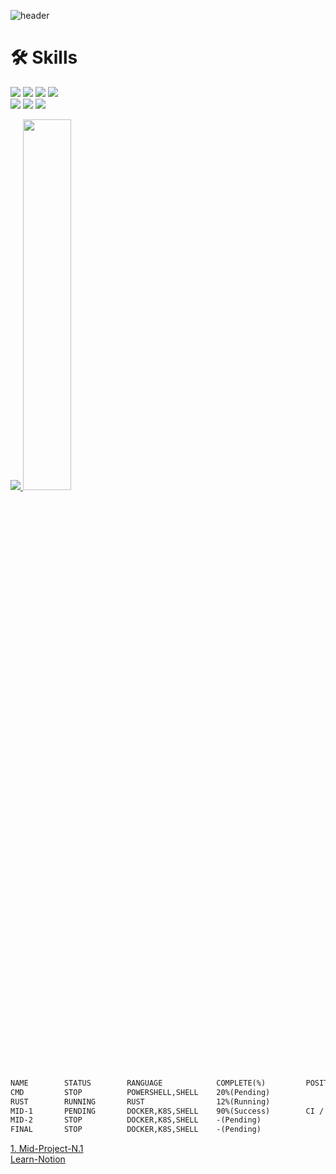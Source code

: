 ![header](https://capsule-render.vercel.app/api?type=waving&color=auto&height=300&section=header&text=Who%20am%20I&fontSize=90)

# 🛠️ Skills
<img src="https://img.shields.io/badge/Rust-000000?style=flat&logo=Rust&logoColor=white"/></a>
<img src="https://img.shields.io/badge/gnubash-4EAA25?style=flat&logo=gnubash&logoColor=white"/></a>
<img src="https://img.shields.io/badge/docker-2496ED?style=flat&logo=docker&logoColor=white"/></a>
<img src="https://img.shields.io/badge/kubernetes-326CE5?style=flat&logo=kubernetes&logoColor=white"/></a></br>
<img src="https://img.shields.io/badge/gitkraken-179287?style=flat&logo=gitkraken&logoColor=white"/></a>
<img src="https://img.shields.io/badge/github-181717?style=flat&logo=github&logoColor=white"/></a>
<img src="https://img.shields.io/badge/gitlab-FC6D26?style=flat&logo=gitlab&logoColor=white"/></a>

<a href="s">
  <img src="https://github-readme-stats.vercel.app/api/top-langs/?username=gunwoo8873&exclude_repo=gunwoo8873.github.io&layout=compact&theme=tokyonight" />
</a>
<a href="s">
  <img src="https://github-readme-stats.vercel.app/api?username=gunwoo8873&theme=tokyonight&show_icons=true" width="39%" />
</a>

```markdown
NAME        STATUS        RANGUAGE            COMPLETE(%)         POSITION        REPOSITORY
CMD         STOP          POWERSHELL,SHELL    20%(Pending)        
RUST        RUNNING       RUST                12%(Running)        
MID-1       PENDING       DOCKER,K8S,SHELL    90%(Success)        CI / CD         [TECHIT-midproject-1]
MID-2       STOP          DOCKER,K8S,SHELL    -(Pending)
FINAL       STOP          DOCKER,K8S,SHELL    -(Pending)
```
[1. Mid-Project-N.1](https://github.com/gunwoo8873/TECHIT-midproject-1)  
[Learn-Notion](https://gunwoo8873.notion.site/Home-815249bf872b4cabb900895ad0dd31ff?pvs=4)
